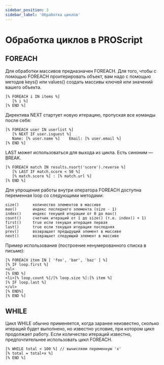 ```yaml
---
sidebar_position: 3
sidebar_label: 'Обработка циклов'
---
```


# Обработка циклов в PROScript

## FOREACH

Для обработки массивов предназначен FOREACH.
Для того, чтобы с помощью FOREACH проитерировать объект, вам надо с помощью методов keys() или values() создать массивы ключей или значений вашего объекта.

```
[% FOREACH i IN items %]
   [% i %]
[% END %]
```

Директива NEXT стартует новую итерацию, пропуская все команды после себя:

```
[% FOREACH user IN userlist %]
   [% NEXT IF user.isguest %]
   Name: [% user.name %]    Email: [% user.email %]
[% END %]
```

LAST может использоваться для выхода из цикла. Есть синоним — BREAK.

```
[% FOREACH match IN results.nsort('score').reverse %]
   [% LAST IF match.score < 50 %]
   [% match.score %] : [% match.url %]
[% END %]
```

Для упрощения работы внутри оператора FOREACH доступна переменная loop со следующими методами:

```
size()      количество элементов в массиве
max()       индекс последнего элемента (size - 1)
index()     индекс текущей итерации от 0 до max()
count()     счетчик итераций от 1 до size() (т.е. index() + 1)
first()     true если текущая итерация первая
last()      true если текущая итерация последняя
prev()      возвращает предыдущий элемент в массиве
next()      возвращает следующий элемент в массиве
```

Пример использования (построение ненумерованного списка в письме):

```
[% FOREACH item IN [ 'foo', 'bar', 'baz' ] %]
[% IF loop.first %]
<ul>
[% END %]
<li>[% loop.count %]/[% loop.size %]:[% item %]
[% IF loop.last %]
</ul>
[% END%]
[% END %]
```

## WHILE

Цикл WHILE обычно применяется, когда заранее неизвестно, сколько итераций будет выполнено, но известно условие, при котором цикл продолжает работу. Если количество итераций известно, предпочтительнее использовать цикл FOREACH.

```
[% WHILE total < 100 %] // вычисляем переменную 'x'
[% total = total+x %]
[% END %]
```
